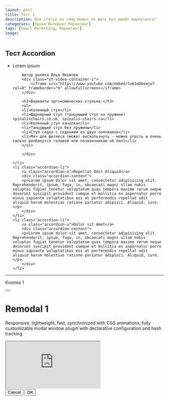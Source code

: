 ```yaml
---
layout: post
title: Тест 1
description: Моя статья на тему можно ли жить без емейл маркетинга?
categories: [Уроки Интернет Маркетинг]
tags: [Email Marketing, Маркетинг]
image:
---
```


<h2>Тест Accordion</h2>

<ul class="accordion">
	<li class="accordion-li">
		<a class="accordion-a">Lorem ipsum</a>		
		<div class="accordion-content">

		Автор ролика Илья Яковлев
		<div class="yt-video-container-1">
		    <iframe src="https://www.youtube.com/embed/lw61mDbemjw?rel=0" frameborder="0" allowfullscreen></iframe>
		</div>

		<h3>Варианты эргономических стульев:</h3>
		<ul>
		<li>Коленный стул</li>
		<li>Шарнирный стул (танцующий стул на пружине) spinalischairs.co.uk, spinalis-chairs.ca</li>
		<li>Коленный стул качалка</li>
		<li>Танцующий стул без пружины</li>
		<li>Стул седло с седением из двух половинок</li>
		<li>Мяч для фитнеса (может выскользнуть - можно упасть и очень сильно долбанутся головой или позвончником об пол)</li>
		</ul>

		</div>		

	</li>
	<li class="accordion-li">
		<a class="accordion-a">Repellat Odit Aliquid</a>
		<div class="accordion-content">
		<p>Lorem ipsum dolor sit amet, consectetur adipisicing elit. Reprehenderit, ipsum, fuga, in, obcaecati magni ullam nobis voluptas fugiat tenetur voluptatum quas tempora maxime rerum neque deserunt suscipit provident cumque et mollitia ex aspernatur porro minus sapiente voluptatibus eos at perferendis repellat odit aliquid harum molestias ratione pariatur adipisci. Aliquid, iure.</p>
		</div>
	</li>
	<li class="accordion-li">
		<a class="accordion-a">Dolor sit Amet</a>
		<div class="accordion-content">
		<p>Lorem ipsum dolor sit amet, consectetur adipisicing elit. Reprehenderit, ipsum, fuga, in, obcaecati magni ullam nobis voluptas fugiat tenetur voluptatum quas tempora maxime rerum neque deserunt suscipit provident cumque et mollitia ex aspernatur porro minus sapiente voluptatibus eos at perferendis repellat odit aliquid harum molestias ratione pariatur adipisci. Aliquid, iure.</p>
		</div>
	</li>
</ul> <!-- / accordion -->

----------


<!-- Modal -->
<!-- Modal button -->
<a data-remodal-target="modal">Кнопка 1</a>
<!-- /Modal button -->
<div class="remodal" data-remodal-id="modal" data-remodal-options="hashTracking: false">
  <button data-remodal-action="close" class="remodal-close"></button>
  <h1>Remodal 1</h1>
  <p>
    Responsive, lightweight, fast, synchronized with CSS animations, fully customizable modal window plugin with declarative configuration and hash tracking.
  </p>
  <iframe src="https://vadymvolos.github.io/test-1/">Текст в фрейме</iframe>
  <br>
  <button data-remodal-action="cancel" class="remodal-cancel">Cancel</button>
  <button data-remodal-action="confirm" class="remodal-confirm">OK</button>
</div>
<!-- /Modal -->
